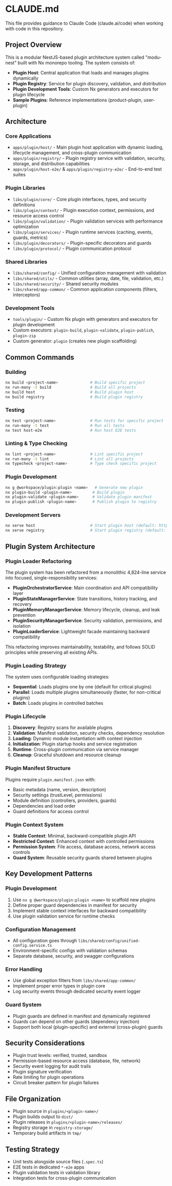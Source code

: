 # CLAUDE.md

This file provides guidance to Claude Code (claude.ai/code) when working with code in this repository.

## Project Overview

This is a modular NestJS-based plugin architecture system called "modu-nest" built with Nx monorepo tooling. The system consists of:

- **Plugin Host**: Central application that loads and manages plugins dynamically
- **Plugin Registry**: Service for plugin discovery, validation, and distribution  
- **Plugin Development Tools**: Custom Nx generators and executors for plugin lifecycle
- **Sample Plugins**: Reference implementations (product-plugin, user-plugin)

## Architecture

### Core Applications
- `apps/plugin/host/` - Main plugin host application with dynamic loading, lifecycle management, and cross-plugin communication
- `apps/plugin/registry/` - Plugin registry service with validation, security, storage, and distribution capabilities
- `apps/plugin/host-e2e/` & `apps/plugin/registry-e2e/` - End-to-end test suites

### Plugin Libraries
- `libs/plugin/core/` - Core plugin interfaces, types, and security definitions
- `libs/plugin/context/` - Plugin execution context, permissions, and resource access control
- `libs/plugin/validation/` - Plugin validation services with performance optimization
- `libs/plugin/services/` - Plugin runtime services (caching, events, guards, metrics)
- `libs/plugin/decorators/` - Plugin-specific decorators and guards
- `libs/plugin/protocol/` - Plugin communication protocol

### Shared Libraries
- `libs/shared/config/` - Unified configuration management with validation
- `libs/shared/utils/` - Common utilities (array, date, file, validation, etc.)
- `libs/shared/security/` - Shared security modules
- `libs/shared/app-common/` - Common application components (filters, interceptors)

### Development Tools
- `tools/plugin/` - Custom Nx plugin with generators and executors for plugin development
- Custom executors: `plugin-build`, `plugin-validate`, `plugin-publish`, `plugin-zip`
- Custom generator: `plugin` (creates new plugin scaffolding)

## Common Commands

### Building
```bash
nx build <project-name>              # Build specific project
nx run-many -t build                 # Build all projects
nx build host                        # Build plugin host
nx build registry                    # Build plugin registry
```

### Testing
```bash
nx test <project-name>               # Run tests for specific project
nx run-many -t test                  # Run all tests
nx test host-e2e                     # Run host E2E tests
```

### Linting & Type Checking
```bash
nx lint <project-name>               # Lint specific project
nx run-many -t lint                  # Lint all projects
nx typecheck <project-name>          # Type check specific project
```

### Plugin Development
```bash
nx g @workspace/plugin:plugin <name>   # Generate new plugin
nx plugin-build <plugin-name>         # Build plugin
nx plugin-validate <plugin-name>      # Validate plugin manifest
nx plugin-publish <plugin-name>       # Publish plugin to registry
```

### Development Servers
```bash
nx serve host                        # Start plugin host (default: http://localhost:3000)
nx serve registry                    # Start plugin registry (default: http://localhost:3001)
```

## Plugin System Architecture

### Plugin Loader Refactoring
The plugin system has been refactored from a monolithic 4,824-line service into focused, single-responsibility services:

- **PluginOrchestratorService**: Main coordination and API compatibility layer
- **PluginStateManagerService**: State transitions, history tracking, and recovery
- **PluginMemoryManagerService**: Memory lifecycle, cleanup, and leak prevention
- **PluginSecurityManagerService**: Security validation, permissions, and isolation
- **PluginLoaderService**: Lightweight facade maintaining backward compatibility

This refactoring improves maintainability, testability, and follows SOLID principles while preserving all existing APIs.

### Plugin Loading Strategy
The system uses configurable loading strategies:
- **Sequential**: Loads plugins one by one (default for critical plugins)
- **Parallel**: Loads multiple plugins simultaneously (faster, for non-critical plugins)  
- **Batch**: Loads plugins in controlled batches

### Plugin Lifecycle
1. **Discovery**: Registry scans for available plugins
2. **Validation**: Manifest validation, security checks, dependency resolution
3. **Loading**: Dynamic module instantiation with context injection
4. **Initialization**: Plugin startup hooks and service registration
5. **Runtime**: Cross-plugin communication via service manager
6. **Cleanup**: Graceful shutdown and resource cleanup

### Plugin Manifest Structure
Plugins require `plugin.manifest.json` with:
- Basic metadata (name, version, description)
- Security settings (trustLevel, permissions)
- Module definition (controllers, providers, guards)
- Dependencies and load order
- Guard definitions for access control

### Plugin Context System
- **Stable Context**: Minimal, backward-compatible plugin API
- **Restricted Context**: Enhanced context with controlled permissions
- **Permission System**: File access, database access, network access controls
- **Guard System**: Reusable security guards shared between plugins

## Key Development Patterns

### Plugin Development
1. Use `nx g @workspace/plugin:plugin <name>` to scaffold new plugins
2. Define proper guard dependencies in manifest for security
3. Implement stable context interfaces for backward compatibility
4. Use plugin validation service for runtime checks

### Configuration Management
- All configuration goes through `libs/shared/config/unified-config.service.ts`
- Environment-specific configs with validation schemas
- Separate database, security, and swagger configurations

### Error Handling
- Use global exception filters from `libs/shared/app-common/`
- Implement proper error types in plugin core
- Log security events through dedicated security event logger

### Guard System
- Plugin guards are defined in manifest and dynamically registered
- Guards can depend on other guards (dependency injection)
- Support both local (plugin-specific) and external (cross-plugin) guards

## Security Considerations

- Plugin trust levels: verified, trusted, sandbox
- Permission-based resource access (database, file, network)
- Security event logging for audit trails
- Plugin signature verification
- Rate limiting for plugin operations
- Circuit breaker pattern for plugin failures

## File Organization

- Plugin source in `plugins/<plugin-name>/`
- Plugin builds output to `dist/`
- Plugin releases in `plugins/<plugin-name>/releases/`
- Registry storage in `registry-storage/`
- Temporary build artifacts in `tmp/`

## Testing Strategy

- Unit tests alongside source files (`.spec.ts`)
- E2E tests in dedicated `*-e2e` apps
- Plugin validation tests in validation library
- Integration tests for cross-plugin communication